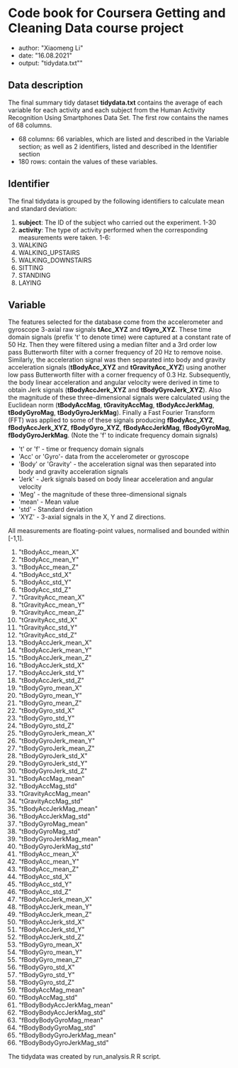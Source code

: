 # Code book for Coursera Getting and Cleaning Data course project
- author: "Xiaomeng Li"
- date: "16.08.2021"
- output: "tidydata.txt""
## Data description
The final summary tidy dataset **tidydata.txt** contains the average of each variable for each activity and each subject from the Human Activity Recognition Using Smartphones Data Set. 
The first row contains the names of 68 columns.
- 68 columns: 66 variables, which are listed and described in the Variable section; as well as 2 identifiers, listed and described in the Identifier section
- 180 rows: contain the values of these variables.
## Identifier
The final tidydata is grouped by the following identifiers to calculate mean and standard deviation:
1. **subject**: The ID of the subject who carried out the experiment. 1-30
2. **activity**: The type of activity performed when the corresponding measurements were taken. 
1-6:
1. WALKING
2. WALKING_UPSTAIRS
3. WALKING_DOWNSTAIRS
4. SITTING
5. STANDING
6. LAYING
## Variable
The features selected for the database come from the accelerometer and gyroscope 3-axial raw signals **tAcc_XYZ** and **tGyro_XYZ**. 
These time domain signals (prefix 't' to denote time) were captured at a constant rate of 50 Hz. Then they were filtered using a median filter and a 3rd order low pass Butterworth filter with a corner frequency of 20 Hz to remove noise. 
Similarly, the acceleration signal was then separated into body and gravity acceleration signals (**tBodyAcc_XYZ** and **tGravityAcc_XYZ**) using another low pass Butterworth filter with a corner frequency of 0.3 Hz. 
Subsequently, the body linear acceleration and angular velocity were derived in time to obtain Jerk signals (**tBodyAccJerk_XYZ** and **tBodyGyroJerk_XYZ**). 
Also the magnitude of these three-dimensional signals were calculated using the Euclidean norm (**tBodyAccMag**, **tGravityAccMag**, **tBodyAccJerkMag**, **tBodyGyroMag**, **tBodyGyroJerkMag**). 
Finally a Fast Fourier Transform (FFT) was applied to some of these signals producing **fBodyAcc_XYZ**, **fBodyAccJerk_XYZ**, **fBodyGyro_XYZ**, **fBodyAccJerkMag**, **fBodyGyroMag**, **fBodyGyroJerkMag**. (Note the 'f' to indicate frequency domain signals)

- 't' or 'f' - time or frequency domain signals
- 'Acc' or 'Gyro'- data from the accelerometer or gyroscope
- 'Body' or 'Gravity' - the acceleration signal was then separated into body and gravity acceleration signals
- 'Jerk' - Jerk signals based on body linear acceleration and angular velocity
- 'Meg' - the magnitude of these three-dimensional signals
- 'mean' - Mean value
- 'std' - Standard deviation
- 'XYZ' - 3-axial signals in the X, Y and Z directions.

All measurements are floating-point values, normalised and bounded within [-1,1].

1. "tBodyAcc_mean_X"          
2. "tBodyAcc_mean_Y"           
3. "tBodyAcc_mean_Z"           
4. "tBodyAcc_std_X"           
5. "tBodyAcc_std_Y"            
6. "tBodyAcc_std_Z"            
7. "tGravityAcc_mean_X"       
8. "tGravityAcc_mean_Y"        
9. "tGravityAcc_mean_Z"        
10. "tGravityAcc_std_X"        
11. "tGravityAcc_std_Y"         
12. "tGravityAcc_std_Z"         
13. "tBodyAccJerk_mean_X"      
14. "tBodyAccJerk_mean_Y"       
15. "tBodyAccJerk_mean_Z"       
16. "tBodyAccJerk_std_X"       
17. "tBodyAccJerk_std_Y"        
18. "tBodyAccJerk_std_Z"        
19. "tBodyGyro_mean_X"         
20. "tBodyGyro_mean_Y"          
21. "tBodyGyro_mean_Z"          
22. "tBodyGyro_std_X"          
23. "tBodyGyro_std_Y"           
24. "tBodyGyro_std_Z"           
25. "tBodyGyroJerk_mean_X"     
26. "tBodyGyroJerk_mean_Y"      
27. "tBodyGyroJerk_mean_Z"      
28. "tBodyGyroJerk_std_X"      
29. "tBodyGyroJerk_std_Y"       
30. "tBodyGyroJerk_std_Z"       
31. "tBodyAccMag_mean"         
32. "tBodyAccMag_std"           
33. "tGravityAccMag_mean"       
34. "tGravityAccMag_std"       
35. "tBodyAccJerkMag_mean"      
36. "tBodyAccJerkMag_std"       
37. "tBodyGyroMag_mean"        
38. "tBodyGyroMag_std"          
39. "tBodyGyroJerkMag_mean"     
40. "tBodyGyroJerkMag_std"     
41. "fBodyAcc_mean_X"           
42. "fBodyAcc_mean_Y"           
43. "fBodyAcc_mean_Z"          
44. "fBodyAcc_std_X"            
45. "fBodyAcc_std_Y"           
46. "fBodyAcc_std_Z"           
47. "fBodyAccJerk_mean_X"       
48. "fBodyAccJerk_mean_Y"       
49. "fBodyAccJerk_mean_Z"      
50. "fBodyAccJerk_std_X"        
51. "fBodyAccJerk_std_Y"        
52. "fBodyAccJerk_std_Z"       
53. "fBodyGyro_mean_X"          
54. "fBodyGyro_mean_Y"          
55. "fBodyGyro_mean_Z"         
56. "fBodyGyro_std_X"           
57. "fBodyGyro_std_Y"           
58. "fBodyGyro_std_Z"          
59. "fBodyAccMag_mean"          
60. "fBodyAccMag_std"           
61. "fBodyBodyAccJerkMag_mean" 
62. "fBodyBodyAccJerkMag_std"   
63. "fBodyBodyGyroMag_mean"     
64. "fBodyBodyGyroMag_std"     
65. "fBodyBodyGyroJerkMag_mean" 
66. "fBodyBodyGyroJerkMag_std" 

The tidydata was created by run_analysis.R R script.

